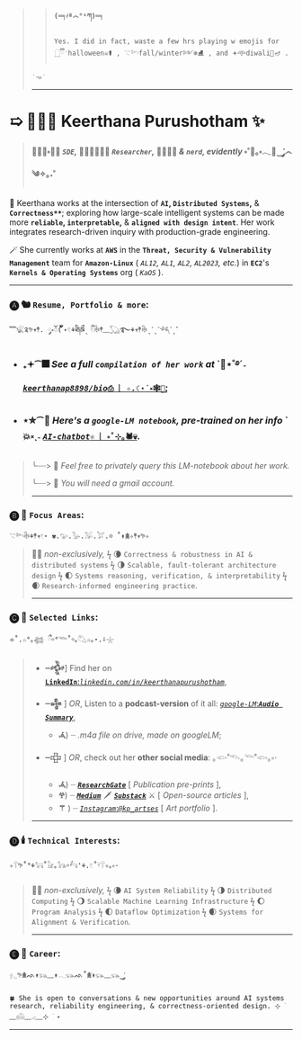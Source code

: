 > > #### `(═╕҂º෴°ˣཀ)═╕`
> > ```
> > Yes. I did in fact, waste a few hrs playing w emojis for 𓉸ྀི݁ halloween☠️⚰️ , 𓇢𓆸fall/winter༻❄️⛸️ , and 𖥔𖥸diwali🪷🪔 .
> > ```
> `˙𐃷˙`
> 
> ---
# ➯ 🦹🏻‍♀️ Keerthana Purushotham ✨
> #### 🧝🏽‍♀️༚🧞‍♀️ ***`SDE`,*** 🧚🏼‍♀️🧛🏻‍♀️ *`Researcher`,* 🧙🏽‍♀️🔮 *& `nerd`, evidently* ༚˚🧟｡༚𓂃🦇‿་༘෴༄✧｡˖˚
> 
 🧹 Keerthana works at the intersection of **`AI`, `Distributed Systems`,** & **`Correctness**`**; exploring how large-scale intelligent systems can be made more **`reliable`, `interpretable`,** & **`aligned with design intent`**. Her work integrates research-driven inquiry with production-grade engineering.

 🪄 She currently works at **`AWS`** in the **`Threat, Security & Vulnerability Management`** team for **`Amazon-Linux`** ( *`AL12`, `AL1`, `AL2`, `AL2023`, etc.*) in **`EC2`**'s **`Kernels & Operating Systems`** org ( *`KaOS`* ).
 
---
### 🅐 🐿️ **`Resume, Portfolio & more`:**
    ﹌𓆤༉𖧧𖥧𖤣. ༘༝ၴ( ၴႅၴ˖𓏲⚘ཐི༏ཋྀˎ ྀ𓏲𓇗𖤣﹏𓆏࿐⚘𖥧𖤣𓇗ˎˊˎˊ𓆈ˊˎ゛
- ### ₊𖥔⁀🎆 *See a full **`compilation of her work`** at* \`🧨⋆˚࿔ˊ˗ [*`keerthanap8898/bio`*`⎙ ︴✧.☾⋆˙༝🕸️👻`](https://github.com/keerthanap8898/bio#-links);
- ### ⋆✮⁀🎇 *Here's a **`google-LM notebook`**, pre-trained on her info* \`💥༝ˎ˗ [*`AI-chatbot`*`⚛ ︴༚˚⊹｡🕷💀`](https://notebooklm.google.com/notebook/fe2125af-e6e0-4815-8181-041b267e3b8b?artifactId=133e9897-8c8b-4dcf-89e3-a0a0da965655). 
>   ╰┈┈> 🦃 *Feel free to privately query this LM-notebook about her work.*
>     
>   ╰┈┈> 🥧 *You will need a gmail account.*
> 
> ---
### 🅑 🧣 **`Focus Areas`**:
    𓇢𓆸𓇗⚘𖤣𖥧𓏲⋆ ✾.𓅰.𓅭.𓅮.𓅯.𖡼 ˚↟𖠰✧𖤣𖥧𖧧✧
> 🍁🍂 *non-exclusively,*  ϟ  🌘 `Correctness & robustness in AI & distributed systems`  ϟ  🌗 `Scalable, fault-tolerant architecture design`  ϟ  🌓 `Systems reasoning, verification, & interpretability`  ϟ  🌒 `Research-informed engineering practice`.
> 
> ---
### 🅒 🎃 **`Selected Links`**:
    ⟢˚.☆°｡𓆉 ྀ￮°𓆝˚￮｡𓆡☆｡⋆.݁݁✧𓇼
> - **┈𒅒**] Find her on [**`LinkedIn`**:*`linkedin.com/in/keerthanapurushotham`*](https://linkedin.com/in/keerthanapurushotham),
> 
> - **┈𒈔** ] *OR*, Listen to a **podcast-version** of it all: [*`google-LM`*:***`Audio Summary`***](https://drive.google.com/file/d/1TIv9bmw2HRo9JkZyHOzG4XH6CTmgmjTd/view),
>     - **𖥂**) ┈ *.m4a file on drive, made on googleLM*;
> - **┈𒇫** ] *OR*, check out her **other social media**: ｡𓆟˚𓆞｡𓆝˚𓆟｡༚⋅
>     - **𖥂**) ┈ [***`ResearchGate`***](https://www.researchgate.net/profile/Keerthana-Purushotham) [ *Publication pre-prints* ],
>     - **𖣂**) ┈ ***[`Medium`](https://medium.com/@keerthanapurushotham)*** 🗡️ ***[`Substack`](https://substack.com/@keerthanapurushotham)*** ⚔️ [ *Open-source articles* ],
>     - **⚚** ) ┈ [*`Instagram`*:*`@kp_artses`*](https://instagram.com/kp_artses) [ *Art portfolio* ].
> ---
### 🅓 🕯️ **`Technical Interests`**:
    ✧𓋼𖧧˚°⚘𓃙˚𓃠｡𓃥￮𓃚'⚘.𓏲˚𓍊𓋼✧｡༚⋅
> 🍁🍂 *non-exclusively,*  ϟ  🌘 `AI System Reliability`  ϟ   🌗 `Distributed Computing`  ϟ   🌖 `Scalable Machine Learning Infrastructure`  ϟ   🌔 `Program Analysis`  ϟ  🌓 `Dataflow Optimization`  ϟ   🌒 `Systems for Alignment & Verification`.
> 
> ---
### 🅔 🎿 **`Career`**:
    𓂇𖧧𖠰ᨒ↟𓃬﹏↟𓂃𓃮ᨒ˚𖠰࣪↟𓃮﹏𓃮‿་༘

    🍀 She is open to conversations & new opportunities around AI systems research, reliability engineering, & correctness-oriented design. ⊹ ࣪ ﹏𓊝﹏𓂁﹏⊹ ࣪ ˖

---


